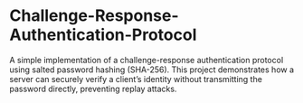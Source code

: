 # Challenge-Response-Authentication-Protocol
A simple implementation of a challenge-response authentication protocol using salted password hashing (SHA-256). This project demonstrates how a server can securely verify a client’s identity without transmitting the password directly, preventing replay attacks.
